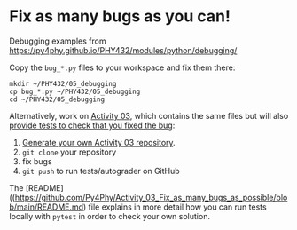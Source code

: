 # Fix as many bugs as you can!

Debugging examples from https://py4phy.github.io/PHY432/modules/python/debugging/

Copy the `bug_*.py` files to your workspace and fix them there:

    mkdir ~/PHY432/05_debugging
    cp bug_*.py ~/PHY432/05_debugging
    cd ~/PHY432/05_debugging

Alternatively, work on [Activity
03](https://github.com/Py4Phy/Activity_03_Fix_as_many_bugs_as_possible),
which contains the same files but will also [provide tests to check
that you fixed the
bug](https://github.com/Py4Phy/Activity_03_Fix_as_many_bugs_as_possible/blob/main/README.md): 

1. [Generate your own Activity 03
   repository](https://github.com/Py4Phy/Activity_03_Fix_as_many_bugs_as_possible/generate).
2. `git clone` your repository
3. fix bugs
4. `git push` to run tests/autograder on GitHub

The
[README]((https://github.com/Py4Phy/Activity_03_Fix_as_many_bugs_as_possible/blob/main/README.md)
file explains in more detail how you can run tests locally with
`pytest` in order to check your own solution.




